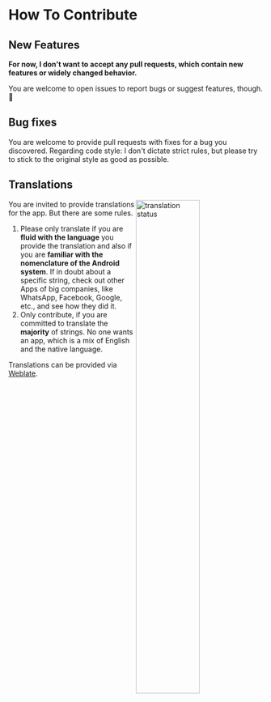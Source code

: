 # How To Contribute

## New Features

**For now, I don't want to accept any pull requests, which contain new features or widely changed
behavior.**

You are welcome to open issues to report bugs or suggest features, though. 🙂


## Bug fixes

You are welcome to provide pull requests with fixes for a bug you discovered.
Regarding code style: I don't dictate strict rules, but please try to stick to the original style as
good as possible.


## Translations

<a href="https://weblate.bubu1.eu/engage/currencies/">
<img src="https://weblate.bubu1.eu/widgets/currencies/-/multi-auto.svg" alt="translation status" style="float: right; width: 50%;" />
</a>

You are invited to provide translations for the app. But there are some rules.

1.  Please only translate if you are **fluid with the language** you provide the translation and
    also if you are **familiar with the nomenclature of the Android system**. If in doubt about a
    specific string, check out other Apps of big companies, like WhatsApp, Facebook, Google, etc.,
    and see how they did it.
2. Only contribute, if you are committed to translate the **majority** of strings. No one wants an
   app, which is a mix of English and the native language.

Translations can be provided via <a href="https://weblate.bubu1.eu/engage/currencies/">Weblate</a>.
